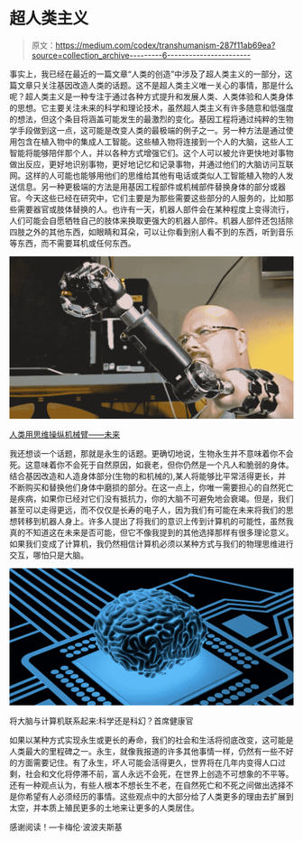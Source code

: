 # 超人类主义

> 原文：<https://medium.com/codex/transhumanism-287f11ab69ea?source=collection_archive---------6----------------------->

事实上，我已经在最近的一篇文章“人类的创造”中涉及了超人类主义的一部分，这篇文章只关注基因改造人类的话题。这不是超人类主义唯一关心的事情，那是什么呢？超人类主义是一种专注于通过各种方式提升和发展人类、人类体验和人类身体的思想。它主要关注未来的科学和理论技术，虽然超人类主义有许多随意和低强度的想法，但这个条目将涵盖可能发生的最激烈的变化。基因工程将通过纯粹的生物学手段做到这一点，这可能是改变人类的最极端的例子之一。另一种方法是通过使用包含在植入物中的集成人工智能。这些植入物将连接到一个人的大脑，这些人工智能将能够陪伴那个人，并以各种方式增强它们。这个人可以被允许更快地对事物做出反应，更好地识别事物，更好地记忆和记录事物，并通过他们的大脑访问互联网。这样的人可能也能够用他们的思维给其他有电话或类似人工智能植入物的人发送信息。另一种更极端的方法是用基因工程部件或机械部件替换身体的部分或器官。今天这些已经在研究中，它们主要是为那些需要这些部分的人服务的，比如那些需要器官或肢体替换的人。也许有一天，机器人部件会在某种程度上变得流行，人们可能会自愿牺牲自己的肢体来换取更强大的机器人部件。机器人部件还包括除四肢之外的其他东西，如眼睛和耳朵，可以让你看到别人看不到的东西，听到音乐等东西，而不需要耳机或任何东西。

![](img/b46be8cc070070edf28c06ed54add5de.png)

[人类用思维操纵机械臂——未来](https://www.futurity.org/robotic-arm-prosthetic-1089802-2/)

我还想谈一个话题，那就是永生的话题。更确切地说，生物永生并不意味着你不会死。这意味着你不会死于自然原因，如衰老，但你仍然是一个凡人和脆弱的身体。结合基因改造和人造身体部分(生物的和机械的),某人将能够比平常活得更长，并不断购买和替换他们身体中磨损的部分。在这一点上，你唯一需要担心的自然死亡是疾病，如果你已经对它们没有抵抗力，你的大脑不可避免地会衰竭。但是，我们甚至可以走得更远，而不仅仅是长寿的电子人，因为我们有可能在未来将我们的思想转移到机器人身上。许多人提出了将我们的意识上传到计算机的可能性，虽然我真的不知道这在未来是否可能，但它不像我提到的其他选择那样有很多理论意义。如果我们变成了计算机，我仍然相信计算机必须以某种方式与我们的物理思维进行交互，哪怕只是大脑。

![](img/08c279f0a15eddb8497317e4e5c5a4d1.png)

将大脑与计算机联系起来:科学还是科幻？首席健康官

如果以某种方式实现永生或更长的寿命，我们的社会和生活将彻底改变，这可能是人类最大的里程碑之一。永生，就像我报道的许多其他事情一样，仍然有一些不好的方面需要记住。有了永生，坏人可能会活得更久，世界将在几年内变得人口过剩，社会和文化将停滞不前，富人永远不会死，在世界上创造不可想象的不平等。还有一种观点认为，有些人根本不想长生不老，在自然死亡和不死之间做出选择不是你希望有人必须经历的事情。这些观点中的大部分给了人类更多的理由去扩展到太空，并本质上殖民更多的土地来让更多的人类居住。

感谢阅读！—卡梅伦·波波夫斯基
